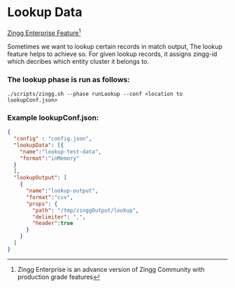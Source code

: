 # Lookup Data

[Zingg Enterprise Feature](#user-content-fn-1)[^1]

Sometimes we want to lookup certain records in match output, The lookup feature helps to achieve so. For given lookup records, it assigns zingg-id which decribes which entity cluster it belongs to.

### The lookup phase is run as follows:

`./scripts/zingg.sh --phase runLookup --conf <location to lookupConf.json>`

### Example lookupConf.json:

```json
{
  "config" : "config.json",
  "lookupData": [{
    "name":"lookup-test-data",
    "format":"inMemory"
  }
  ],
  "lookupOutput": [
    {
      "name":"lookup-output",
      "format":"csv",
      "props": {
        "path": "/tmp/zinggOutput/lookup",
        "delimiter": ",",
        "header":true
      }
    }
  ]
} 
```

[^1]: Zingg Enterprise is an advance version of Zingg Community with production grade features
